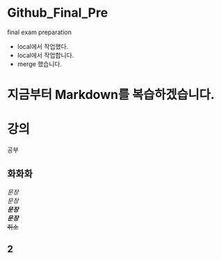 # Github_Final_Pre
final exam preparation

- local에서 작업했다.
- local에서 작업합니다. 
- merge 했습니다.

# 지금부터 Markdown를 복습하겠습니다.  

강의  
=========  
공부  

화화화  
---------

*문장*  
_문장_  
**_문장_**  
***문장***  
~~취소~~  

## 2
